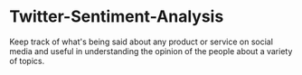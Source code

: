 # Twitter-Sentiment-Analysis
Keep track of what's being said about any product or service on social media and useful in understanding the opinion of the people about a variety of topics. 
